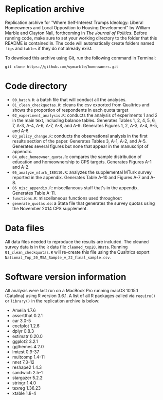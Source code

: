 # Replication archive

Replication archive for "Where Self-Interest Trumps Ideology: Liberal Homeowners and Local Opposition to Housing Development" by William Marble and Clayton Nall, forthcoming in _The Journal of Politics_. Before running code, make sure to set your working directory to the folder that this README is contained in.  The code will automatically create folders named `figs` and `tables` if they do not already exist.

To download this archive using Git, run the following command in Terminal:
```
git clone https://github.com/wpmarble/homeowners.git
```

# Code directory
* `00_batch.R`: a batch file that will conduct all the analyses.
* `01_clean_checkquotas.R`: cleans the csv exported from Qualtrics and shows the proportion of respondents in each quota target
* `02_experiment_analysis.R`: conducts the analysis of experiments 1 and 2 in the main text, including balance tables. Generates Tables 1, 2, 4, 5, 6, 7, A-3, A-4, A-6, A-7, A-8, and A-9. Generates Figures 1, 2, A-3, A-4, A-5, and A-6. 
* `03_policy_change.R`: conducts the observational analysis in the first results section of the paper. Generates Tables 3, A-1, A-2, and A-5. Generates several figures but none that appear in the manuscript of appendix.
* `04_educ_homeowner_quota.R`: compares the sample distribution of education and homeownership to CPS targets. Generates Figures A-1 and A-2. 
* `05_analyze_mturk_180110.R`: analyzes the supplemental MTurk survey reported in the appendix. Generates Table A-10 and Figures A-7 and A-8. 
* `06_misc_appendix.R`: miscellaneous stuff that's in the appendix. Generates Table A-11.
* `functions.R`: miscellaneous functions used throughout
* `generate_quotas.do`: a Stata file that generates the survey quotas using the November 2014 CPS supplement. 

# Data files
All data files needed to reproduce the results are included. The cleaned survey data is in the `R` data file `cleaned_top20.RData`. Running `01_clean_checkquotas.R` will re-create this file using the Qualtrics export `National_Top_20_MSA_Sample_v_22_final_sample.csv`. 

# Software version information
All analysis were last run on a MacBook Pro running macOS 10.15.1 (Catalina) using R version 3.6.1. A list of all R packages called via `require()` or `library()` in the replication archive is below:
* Amelia 1.7.6
* assertthat 0.2.1
* car 3.0-5
* coefplot 1.2.6
* dplyr 0.8.3
* estimatr 0.20.0
* ggplot2 3.2.1
* ggthemes 4.2.0
* lmtest 0.9-37
* multcomp 1.4-11
* nnet 7.3-12
* reshape2 1.4.3
* sandwich 2.5-1
* stargazer 5.2.2
* stringr 1.4.0
* texreg 1.36.23
* xtable 1.8-4
